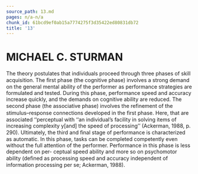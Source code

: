 ```yaml
---
source_path: 13.md
pages: n/a-n/a
chunk_id: 61bcd9ef0ab15a7774275f3d35422ed80831db72
title: '13'
---
```

# MICHAEL C. STURMAN

The theory postulates that individuals proceed through three phases of skill acquisition. The ﬁrst phase (the cognitive phase) involves a strong demand on the general mental ability of the performer as performance strategies are formulated and tested. During this phase, performance speed and accuracy increase quickly, and the demands on cognitive ability are reduced. The second phase (the associative phase) involves the reﬁnement of the stimulus–response connections developed in the ﬁrst phase. Here, that are associated ‘‘perceptual with ‘‘an individual’s facility in solving items of increasing complexity y[and] the speed of processing’’ (Ackerman, 1988, p. 290). Ultimately, the third and ﬁnal stage of performance is characterized as automatic. In this phase, tasks can be completed competently even without the full attention of the performer. Performance in this phase is less dependent on per- ceptual speed ability and more so on psychomotor ability (deﬁned as processing speed and accuracy independent of information processing per se; Ackerman, 1988).
